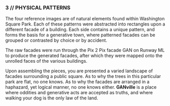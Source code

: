 <h3> 3 // PHYSICAL PATTERNS </h3>

<p> The four reference images are of natural elements found within Washington Square Park. Each of these patterns were abstracted into rectangles upon a
  different facade of a building. Each side contains a unique pattern, and forms the basis for a generative town, where patterned facades can be grouped 
  or contrasted by choice or by accident.
  
  The raw facades were run through the Pix 2 Pix facade GAN on Runway ML to produce the generated facades, after which they were mapped onto the unrolled faces
  of the various buildings.
  
  Upon assembling the pieces, you are presented a varied landscape of facades surrounding a public square. As to why the trees in this particular park are flat,
  no one knows. As to why the facades are arranged in a haphazard, yet logical manner, no one knows either. <b>GANville</b> is a place where oddities and generative acts are accepted as truths, and where walking your dog is the only law of the land. 
  
</p>

